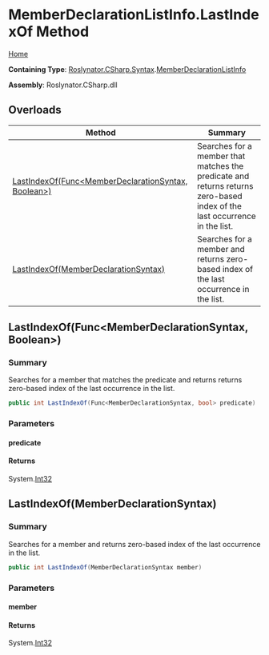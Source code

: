 # MemberDeclarationListInfo\.LastIndexOf Method

[Home](../../../../../README.md)

**Containing Type**: [Roslynator.CSharp.Syntax](../../README.md)\.[MemberDeclarationListInfo](../README.md)

**Assembly**: Roslynator\.CSharp\.dll

## Overloads

| Method | Summary |
| ------ | ------- |
| [LastIndexOf(Func\<MemberDeclarationSyntax, Boolean>)](#Roslynator_CSharp_Syntax_MemberDeclarationListInfo_LastIndexOf_System_Func_Microsoft_CodeAnalysis_CSharp_Syntax_MemberDeclarationSyntax_System_Boolean__) | Searches for a member that matches the predicate and returns returns zero\-based index of the last occurrence in the list\. |
| [LastIndexOf(MemberDeclarationSyntax)](#Roslynator_CSharp_Syntax_MemberDeclarationListInfo_LastIndexOf_Microsoft_CodeAnalysis_CSharp_Syntax_MemberDeclarationSyntax_) | Searches for a member and returns zero\-based index of the last occurrence in the list\. |

## LastIndexOf\(Func\<MemberDeclarationSyntax, Boolean>\)<a name="Roslynator_CSharp_Syntax_MemberDeclarationListInfo_LastIndexOf_System_Func_Microsoft_CodeAnalysis_CSharp_Syntax_MemberDeclarationSyntax_System_Boolean__"></a>

### Summary

Searches for a member that matches the predicate and returns returns zero\-based index of the last occurrence in the list\.

```csharp
public int LastIndexOf(Func<MemberDeclarationSyntax, bool> predicate)
```

### Parameters

#### predicate





#### Returns

System\.[Int32](https://docs.microsoft.com/en-us/dotnet/api/system.int32)

## LastIndexOf\(MemberDeclarationSyntax\)<a name="Roslynator_CSharp_Syntax_MemberDeclarationListInfo_LastIndexOf_Microsoft_CodeAnalysis_CSharp_Syntax_MemberDeclarationSyntax_"></a>

### Summary

Searches for a member and returns zero\-based index of the last occurrence in the list\.

```csharp
public int LastIndexOf(MemberDeclarationSyntax member)
```

### Parameters

#### member





#### Returns

System\.[Int32](https://docs.microsoft.com/en-us/dotnet/api/system.int32)


